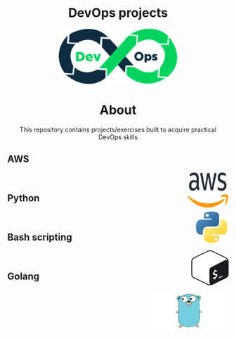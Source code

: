 <!-- PROJECT TITLE -->
  <h1 align="center">DevOps projects</h1>
 <div id="header" align="center">
  <img src="./assets/devops.png" width="270"/>
</div>
<h1 align="center">
 About
</h1>
<p align="center"> This repository contains projects/exercises built to acquire practical DevOps skills</p>

## AWS

<img align="right" src="./assets/aws.png" width="95" height="80" alt="AWS"> 


<br>

## Python

<img align="right" src="./assets/python.png" width="75" height="80" alt="python"> 

<br>

## Bash scripting

<img align="right" src="./assets/shell_scripting.png" width="85" height="80" alt="shell_scripting"> 


<br>

## Golang

<img align="right" src="./assets/golang.png" width="180" height="100" alt="golang"> 


<br>

